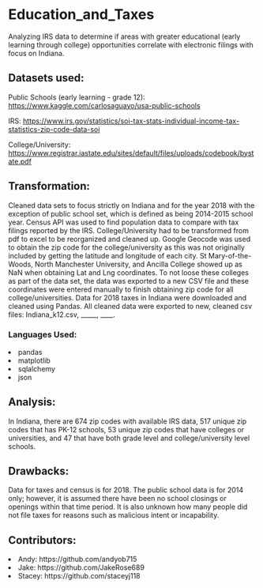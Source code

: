 # Education_and_Taxes
Analyzing IRS data to determine if areas with greater educational (early learning through college) opportunities correlate with electronic filings with focus on Indiana. 

## Datasets used: 

Public Schools (early learning - grade 12): https://www.kaggle.com/carlosaguayo/usa-public-schools

IRS: https://www.irs.gov/statistics/soi-tax-stats-individual-income-tax-statistics-zip-code-data-soi

College/University: https://www.registrar.iastate.edu/sites/default/files/uploads/codebook/bystate.pdf

## Transformation: 

Cleaned data sets to focus strictly on Indiana and for the year 2018 with the exception of public school set, which is defined as being 2014-2015 school year. Census API was used to find population data to compare with tax filings reported by the IRS. College/University had to be transformed from pdf to excel to be reorganized and cleaned up. Google Geocode was used to obtain the zip code for the college/university as this was not originally included by getting the latitude and longitude of each city. St Mary-of-the-Woods, North Manchester University, and Ancilla College showed up as NaN when obtaining Lat and Lng coordinates. To not loose these colleges as part of the data set, the data was exported to a new CSV file and these coordinates were entered manually to finish obtaining zip code for all college/universities. Data for 2018 taxes in Indiana were downloaded and cleaned using Pandas. All cleaned data were exported to new, cleaned csv files: Indiana_k12.csv, _____, ____. 

### Languages Used: 
<li>pandas
<li>matplotlib
<li>sqlalchemy
<li>json

## Analysis: 
In Indiana, there are 674 zip codes with available IRS data, 517 unique zip codes that has PK-12 schools, 53 unique zip codes that have colleges or universities, and 47 that have both grade level and college/university level schools.




## Drawbacks:

Data for taxes and census is for 2018. The public school data is for 2014 only; however, it is assumed there have been no school closings or openings within that time period. It is also unknown how many people did not file taxes for reasons such as malicious intent or incapability.  

## Contributors:

<li> Andy: https://github.com/andyob715
<li> Jake: https://github.com/JakeRose689
<li> Stacey: https://github.com/staceyj118

